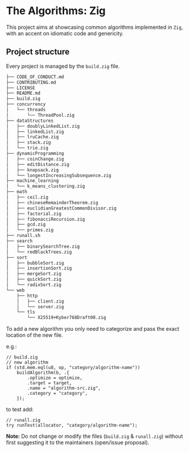 # The Algorithms: Zig

This project aims at showcasing common algorithms implemented in `Zig`, with an accent on idiomatic code and genericity. 

## Project structure

Every project is managed by the `build.zig` file.

```bash
├── CODE_OF_CONDUCT.md
├── CONTRIBUTING.md
├── LICENSE
├── README.md
├── build.zig
├── concurrency
│   └── threads
│       └── ThreadPool.zig
├── dataStructures
│   ├── doublyLinkedList.zig
│   ├── linkedList.zig
│   ├── lruCache.zig
│   ├── stack.zig
│   └── trie.zig
├── dynamicProgramming
│   ├── coinChange.zig
│   ├── editDistance.zig
│   ├── knapsack.zig
│   └── longestIncreasingSubsequence.zig
├── machine_learning
│   └── k_means_clustering.zig
├── math
│   ├── ceil.zig
│   ├── chineseRemainderTheorem.zig
│   ├── euclidianGreatestCommonDivisor.zig
│   ├── factorial.zig
│   ├── fibonacciRecursion.zig
│   ├── gcd.zig
│   └── primes.zig
├── runall.sh
├── search
│   ├── binarySearchTree.zig
│   └── redBlackTrees.zig
├── sort
│   ├── bubbleSort.zig
│   ├── insertionSort.zig
│   ├── mergeSort.zig
│   ├── quickSort.zig
│   └── radixSort.zig
└── web
    ├── http
    │   ├── client.zig
    │   └── server.zig
    └── tls
        └── X25519+Kyber768Draft00.zig
```

To add a new algorithm you only need to categorize and pass the exact location of the new file.

e.g.:
```zig
// build.zig
// new algorithm
if (std.mem.eql(u8, op, "category/algorithm-name"))
    buildAlgorithm(b, .{
        .optimize = optimize,
        .target = target,
        .name = "algorithm-src.zig",
        .category = "category",
    });
```
to test add:

```zig
// runall.zig
try runTest(allocator, "category/algorithm-name");
```

**Note:** Do not change or modify the files (`build.zig` & `runall.zig`) without first suggesting it to the maintainers (open/issue proposal).
